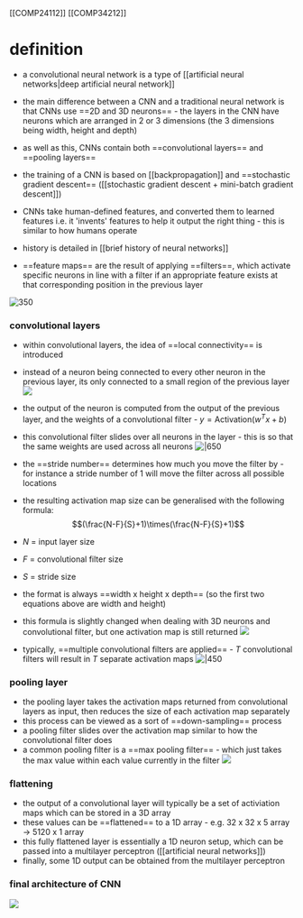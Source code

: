 [[COMP24112]]
[[COMP34212]]
# definition

- a convolutional neural network is a type of [[artificial neural networks|deep artificial neural network]]
- the main difference between a CNN and a traditional neural network is that CNNs use ==2D and 3D neurons== - the layers in the CNN have neurons which are arranged in 2 or 3 dimensions (the 3 dimensions being width, height and depth)
- as well as this, CNNs contain both ==convolutional layers== and ==pooling layers==
- the training of a CNN is based on [[backpropagation]] and ==stochastic gradient descent== ([[stochastic gradient descent + mini-batch gradient descent]])
- CNNs take human-defined features, and converted them to learned features i.e. it 'invents' features to help it output the right thing - this is similar to how humans operate
- history is detailed in [[brief history of neural networks]]

- ==feature maps== are the result of applying ==filters==, which activate specific neurons in line with a filter if an appropriate feature exists at that corresponding position in the previous layer

![350](https://i.imgur.com/8NimApA.png)



### convolutional layers
- within convolutional layers, the idea of ==local connectivity== is introduced
- instead of a neuron being connected to every other neuron in the previous layer, its only connected to a small region of the previous layer
![](https://i.imgur.com/ce8ML9s.png)
- the output of the neuron is computed from the output of the previous layer, and the weights of a convolutional filter - $y = \textrm{Activation}(w^Tx+b)$
- this convolutional filter slides over all neurons in the layer - this is so that the same weights are used across all neurons
![|650](https://i.imgur.com/YhfJ1BQ.png)
- the ==stride number== determines how much you move the filter by - for instance a stride number of 1 will move the filter across all possible locations
- the resulting activation map size can be generalised with the following formula:
$$(\frac{N-F}{S}+1)\times(\frac{N-F}{S}+1)$$
- $N$ = input layer size
- $F$ = convolutional filter size
- $S$ = stride size
- the format is always ==width x height x depth== (so the first two equations above are width and height)

- this formula is slightly changed when dealing with 3D neurons and convolutional filter, but one activation map is still returned
![](https://i.imgur.com/T0IsLgB.png)
- typically, ==multiple convolutional filters are applied== - $T$ convolutional filters will result in $T$ separate activation maps
![|450](https://i.imgur.com/KglZ5It.png)

### pooling layer
- the pooling layer takes the activation maps returned from convolutional layers as input, then reduces the size of each activation map separately
- this process can be viewed as a sort of ==down-sampling== process
- a pooling filter slides over the activation map similar to how the convolutional filter does
- a common pooling filter is a ==max pooling filter== - which just takes the max value within each value currently in the filter
![](https://i.imgur.com/TWtjj4U.png)

### flattening 
- the output of a convolutional layer will typically be a set of activiation maps which can be stored in a 3D array
- these values can be ==flattened== to a 1D array - e.g. 32 x 32 x 5 array -> 5120 x 1 array
- this fully flattened layer is essentially a 1D neuron setup, which can be passed into a multilayer perceptron ([[artificial neural networks]])
- finally, some 1D output can be obtained from the multilayer perceptron

### final architecture of CNN
![](https://i.imgur.com/i5RMkCN.png)
